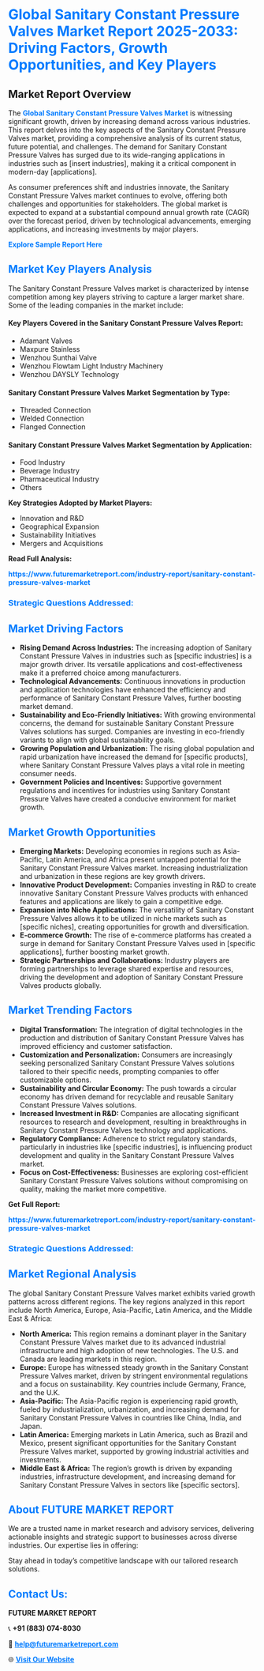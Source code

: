 <h1 style="color: #007BFF;">Global Sanitary Constant Pressure Valves Market Report 2025-2033: Driving Factors, Growth Opportunities, and Key Players</h1>

<section id="overview">
<h2>Market Report Overview</h2>
<p>The <a href="https://www.futuremarketreport.com/industry-report/sanitary-constant-pressure-valves-market" style="color: #007BFF; text-decoration: none;"><strong>Global Sanitary Constant Pressure Valves Market</strong></a> is witnessing significant growth, driven by increasing demand across various industries. This report delves into the key aspects of the Sanitary Constant Pressure Valves market, providing a comprehensive analysis of its current status, future potential, and challenges. The demand for Sanitary Constant Pressure Valves has surged due to its wide-ranging applications in industries such as [insert industries], making it a critical component in modern-day [applications].</p>
<p>As consumer preferences shift and industries innovate, the Sanitary Constant Pressure Valves market continues to evolve, offering both challenges and opportunities for stakeholders. The global market is expected to expand at a substantial compound annual growth rate (CAGR) over the forecast period, driven by technological advancements, emerging applications, and increasing investments by major players.</p>
</section>

<section id="overview">
<p><a href="https://www.futuremarketreport.com/request-sample/reportId=29205" style="color: #007BFF; text-decoration: none;"><strong>Explore Sample Report Here</strong></a></p>
</section>

<section id="key-players">
<h2 style="color: #007BFF;">Market Key Players Analysis</h2>
<p>The Sanitary Constant Pressure Valves market is characterized by intense competition among key players striving to capture a larger market share. Some of the leading companies in the market include:</p>
<h4>Key Players Covered in the Sanitary Constant Pressure Valves Report:</h4>
<ul><li>Adamant Valves</li><li>Maxpure Stainless</li><li>Wenzhou Sunthai Valve</li><li>Wenzhou Flowtam Light Industry Machinery</li><li>Wenzhou DAYSLY Technology</li></ul>
<h4>Sanitary Constant Pressure Valves Market Segmentation by Type:</h4>
<ul><li>Threaded Connection</li><li>Welded Connection</li><li>Flanged Connection</li></ul>

<h4>Sanitary Constant Pressure Valves Market Segmentation by Application:</h4>
<ul><li>Food Industry</li><li>Beverage Industry</li><li>Pharmaceutical Industry</li><li>Others</li></ul>
<p><strong>Key Strategies Adopted by Market Players:</strong></p>
<ul>
<li>Innovation and R&D</li>
<li>Geographical Expansion</li>
<li>Sustainability Initiatives</li>
<li>Mergers and Acquisitions</li>
</ul>
</section>

<section>
<p><strong>Read Full Analysis: </strong></p><a href="https://www.futuremarketreport.com/industry-report/sanitary-constant-pressure-valves-market" style="color: #007BFF; text-decoration: none;"><strong>https://www.futuremarketreport.com/industry-report/sanitary-constant-pressure-valves-market</strong></a>
<h3 style="color: #007BFF;">Strategic Questions Addressed:</h3>
</section>

<section id="driving-factors">
<h2 style="color: #007BFF;">Market Driving Factors</h2>
<ul>
<li><strong>Rising Demand Across Industries:</strong> The increasing adoption of Sanitary Constant Pressure Valves in industries such as [specific industries] is a major growth driver. Its versatile applications and cost-effectiveness make it a preferred choice among manufacturers.</li>
<li><strong>Technological Advancements:</strong> Continuous innovations in production and application technologies have enhanced the efficiency and performance of Sanitary Constant Pressure Valves, further boosting market demand.</li>
<li><strong>Sustainability and Eco-Friendly Initiatives:</strong> With growing environmental concerns, the demand for sustainable Sanitary Constant Pressure Valves solutions has surged. Companies are investing in eco-friendly variants to align with global sustainability goals.</li>
<li><strong>Growing Population and Urbanization:</strong> The rising global population and rapid urbanization have increased the demand for [specific products], where Sanitary Constant Pressure Valves plays a vital role in meeting consumer needs.</li>
<li><strong>Government Policies and Incentives:</strong> Supportive government regulations and incentives for industries using Sanitary Constant Pressure Valves have created a conducive environment for market growth.</li>
</ul>
</section>

<section id="growth-opportunities">
<h2 style="color: #007BFF;">Market Growth Opportunities</h2>
<ul>
<li><strong>Emerging Markets:</strong> Developing economies in regions such as Asia-Pacific, Latin America, and Africa present untapped potential for the Sanitary Constant Pressure Valves market. Increasing industrialization and urbanization in these regions are key growth drivers.</li>
<li><strong>Innovative Product Development:</strong> Companies investing in R&D to create innovative Sanitary Constant Pressure Valves products with enhanced features and applications are likely to gain a competitive edge.</li>
<li><strong>Expansion into Niche Applications:</strong> The versatility of Sanitary Constant Pressure Valves allows it to be utilized in niche markets such as [specific niches], creating opportunities for growth and diversification.</li>
<li><strong>E-commerce Growth:</strong> The rise of e-commerce platforms has created a surge in demand for Sanitary Constant Pressure Valves used in [specific applications], further boosting market growth.</li>
<li><strong>Strategic Partnerships and Collaborations:</strong> Industry players are forming partnerships to leverage shared expertise and resources, driving the development and adoption of Sanitary Constant Pressure Valves products globally.</li>
</ul>
</section>

<section id="trending-factors">
<h2 style="color: #007BFF;">Market Trending Factors</h2>
<ul>
<li><strong>Digital Transformation:</strong> The integration of digital technologies in the production and distribution of Sanitary Constant Pressure Valves has improved efficiency and customer satisfaction.</li>
<li><strong>Customization and Personalization:</strong> Consumers are increasingly seeking personalized Sanitary Constant Pressure Valves solutions tailored to their specific needs, prompting companies to offer customizable options.</li>
<li><strong>Sustainability and Circular Economy:</strong> The push towards a circular economy has driven demand for recyclable and reusable Sanitary Constant Pressure Valves solutions.</li>
<li><strong>Increased Investment in R&D:</strong> Companies are allocating significant resources to research and development, resulting in breakthroughs in Sanitary Constant Pressure Valves technology and applications.</li>
<li><strong>Regulatory Compliance:</strong> Adherence to strict regulatory standards, particularly in industries like [specific industries], is influencing product development and quality in the Sanitary Constant Pressure Valves market.</li>
<li><strong>Focus on Cost-Effectiveness:</strong> Businesses are exploring cost-efficient Sanitary Constant Pressure Valves solutions without compromising on quality, making the market more competitive.</li>
</ul>
</section>

<section>
<p><strong>Get Full Report: </strong></p><a href="https://www.futuremarketreport.com/industry-report/sanitary-constant-pressure-valves-market" style="color: #007BFF; text-decoration: none;"><strong>https://www.futuremarketreport.com/industry-report/sanitary-constant-pressure-valves-market</strong></a>
<h3 style="color: #007BFF;">Strategic Questions Addressed:</h3>
</section>


<section id="regional-analysis">
<h2 style="color: #007BFF;">Market Regional Analysis</h2>
<p>The global Sanitary Constant Pressure Valves market exhibits varied growth patterns across different regions. The key regions analyzed in this report include North America, Europe, Asia-Pacific, Latin America, and the Middle East & Africa:</p>
<ul>
<li><strong>North America:</strong> This region remains a dominant player in the Sanitary Constant Pressure Valves market due to its advanced industrial infrastructure and high adoption of new technologies. The U.S. and Canada are leading markets in this region.</li>
<li><strong>Europe:</strong> Europe has witnessed steady growth in the Sanitary Constant Pressure Valves market, driven by stringent environmental regulations and a focus on sustainability. Key countries include Germany, France, and the U.K.</li>
<li><strong>Asia-Pacific:</strong> The Asia-Pacific region is experiencing rapid growth, fueled by industrialization, urbanization, and increasing demand for Sanitary Constant Pressure Valves in countries like China, India, and Japan.</li>
<li><strong>Latin America:</strong> Emerging markets in Latin America, such as Brazil and Mexico, present significant opportunities for the Sanitary Constant Pressure Valves market, supported by growing industrial activities and investments.</li>
<li><strong>Middle East & Africa:</strong> The region’s growth is driven by expanding industries, infrastructure development, and increasing demand for Sanitary Constant Pressure Valves in sectors like [specific sectors].</li>
</ul>
</section>

<footer>
<h2 style="color: #007BFF;">About FUTURE MARKET REPORT</h2>
<p>We are a trusted name in market research and advisory services, delivering actionable insights and strategic support to businesses across diverse industries. Our expertise lies in offering:</p>

<p>Stay ahead in today’s competitive landscape with our tailored research solutions.</p>

<h2 style="color: #007BFF;">Contact Us:</h2>
<p><strong>FUTURE MARKET REPORT</strong></p>
<p>📞 <strong>+91 (883) 074-8030</strong></p>
<p>📧 <strong><a href="mailto:help@futuremarketreport.com" style="color: #007BFF;">help@futuremarketreport.com</a></strong></p>
<p>🌐 <strong><a href="https://www.futuremarketreport.com/" style="color: #007BFF;">Visit Our Website</a></strong></p>
</footer>